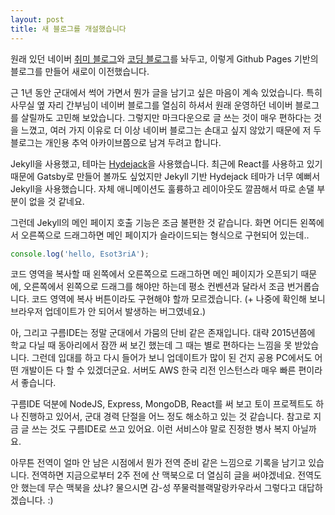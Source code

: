```yaml
---
layout: post
title: 새 블로그를 개설했습니다
---
```


원래 있던 네이버 [취미 블로그](http://eguniblog.zz.am/)와 [코딩 블로그](http://egunicode.zz.am/)를 놔두고,
이렇게 Github Pages 기반의 블로그를 만들어 새로이 이전했습니다.

근 1년 동안 군대에서 썩어 가면서 뭔가 글을 남기고 싶은 마음이 계속 있었습니다.
특히 사무실 옆 자리 간부님이 네이버 블로그를 열심히 하셔서 원래 운영하던 네이버 블로그를 살릴까도 고민해 보았습니다.
그렇지만 마크다운으로 글 쓰는 것이 매우 편하다는 것을 느꼈고,
여러 가지 이유로 더 이상 네이버 블로그는 손대고 싶지 않았기 때문에
저 두 블로그는 개인용 추억 아카이브쯤으로 남겨 두려고 합니다.

Jekyll을 사용했고, 테마는 [Hydejack](https://github.com/qwtel/hydejack)을 사용했습니다.
최근에 React를 사용하고 있기 때문에 Gatsby로 만들어 볼까도 싶었지만
Jekyll 기반 Hydejack 테마가 너무 예뻐서 Jekyll을 사용했습니다.
자체 애니메이션도 훌륭하고 레이아웃도 깔끔해서 따로 손댈 부분이 없을 것 같네요.

그런데 Jekyll의 메인 페이지 호출 기능은 조금 불편한 것 같습니다.
화면 어디든 왼쪽에서 오른쪽으로 드래그하면 메인 페이지가 슬라이드되는 형식으로 구현되어 있는데..
```js
console.log('hello, Esot3riA');
```
코드 영역을 복사할 때 왼쪽에서 오른쪽으로 드래그하면 메인 페이지가 오픈되기 때문에,
오른쪽에서 왼쪽으로 드래그를 해야만 하는데 평소 컨벤션과 달라서 조금 번거롭습니다.
코드 영역에 복사 버튼이라도 구현해야 할까 모르겠습니다.
(+ 나중에 확인해 보니 브라우저 업데이트가 안 되어서 발생하는 버그였네요.)

아, 그리고 구름IDE는 정말 군대에서 가뭄의 단비 같은 존재입니다.
대략 2015년쯤에 학교 다닐 때 동아리에서 잠깐 써 보긴 했는데 그 때는 별로 편하다는 느낌을 못 받았습니다.
그런데 입대를 하고 다시 들어가 보니 업데이트가 많이 된 건지 공용 PC에서도 어떤 개발이든 다 할 수 있겠더군요.
서버도 AWS 한국 리전 인스턴스라 매우 빠른 편이라서 좋습니다.

구름IDE 덕분에 NodeJS, Express, MongoDB, React를 써 보고 토이 프로젝트도 하나 진행하고 있어서,
군대 경력 단절을 어느 정도 해소하고 있는 것 같습니다. 참고로 지금 글 쓰는 것도 구름IDE로 쓰고 있어요.
이런 서비스야 말로 진정한 병사 복지 아닐까요.

아무튼 전역이 얼마 안 남은 시점에서 뭔가 전역 준비 같은 느낌으로 기록을 남기고 있습니다.
전역하면 지금으로부터 2주 전에 산 맥북으로 더 열심히 글을 써야겠네요.
전역도 안 했는데 무슨 맥북을 샀냐? 물으시면 감-성 쭈물럭블랙말랑카우라서 그렇다고 대답하겠습니다. :)
